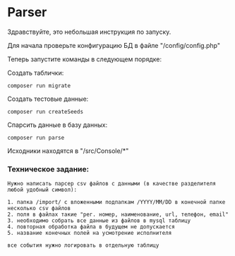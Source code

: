 # Parser
Здравствуйте, это небольшая инструкция по запуску.

Для начала проверьте конфигурацию БД в файле "/config/config.php"

Теперь запустите команды в следующем порядке:

Создать таблички:
```
composer run migrate
```

Создать тестовые данные:
```
composer run createSeeds
```

Спарсить данные в базу данных:
```
composer run parse
```

Исходники находятся в "/src/Console/*"

### Техническое задание:
```
Нужно написать парсер csv файлов с данными (в качестве разделителя любой удобный символ):

1. папка /import/ с вложенными подпапкам /YYYY/MM/DD в конечной папке несколько csv файлов
2. поля в файлах такие "рег. номер, наименование, url, телефон, email"
3. необходимо собрать все данные из файлов в mysql таблицу
4. повторная обработка файла в будущем не допускается
5. название конечных полей на усмотрение исполнителя

все события нужно логировать в отдельную таблицу
```
